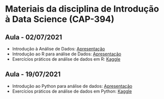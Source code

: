 # Materiais da disciplina de Introdução à Data Science (CAP-394)

## Aula - 02/07/2021

- Introdução à Análise de Dados: [Apresentação](aulas/01_introducao-analise-de-dados/intro-analise_de_dados_02-07-2021.pdf)
- Introdução ao R para análise de Dados: [Apresentação](https://cap394.netlify.app/aulas/02-introducao-ao-r)
- Exercícios práticos de análise de dados em R: [Kaggle](https://www.kaggle.com/oldlipe/intro-07-01-exercicios)

## Aula - 19/07/2021

- Introdução ao Python para análise de dados: [Apresentação](#https://cap394.netlify.app/aulas/03-introducao-ao-python)
- Exercícios práticos de análise de dados em Python: [Kaggle](https://www.kaggle.com/phelpsmemo/intro-ds-python-23-07)
